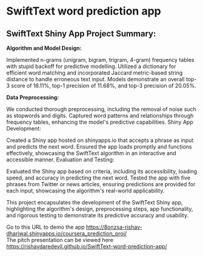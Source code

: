 # SwiftText word prediction app

## SwiftText Shiny App Project Summary:

**Algorithm and Model Design:**

Implemented n-grams (unigram, bigram, trigram, 4-gram) frequency tables with stupid backoff for predictive modelling.
Utilized a dictionary for efficient word matching and incorporated Jaccard metric-based string distance to handle erroneous text input.
Models demonstrate an overall top-3 score of 16.11%, top-1 precision of 11.68%, and top-3 precision of 20.05%.

**Data Preprocessing:**

We conducted thorough preprocessing, including the removal of noise such as stopwords and digits.
Captured word patterns and relationships through frequency tables, enhancing the model's predictive capabilities.
Shiny App Development:

Created a Shiny app hosted on shinyapps.io that accepts a phrase as input and predicts the next word.
Ensured the app loads promptly and functions effectively, showcasing the SwiftText algorithm in an interactive and accessible manner.
Evaluation and Testing:

Evaluated the Shiny app based on criteria, including its accessibility, loading speed, and accuracy in predicting the next word.
Tested the app with five phrases from Twitter or news articles, ensuring predictions are provided for each input, showcasing the algorithm's real-world applicability.

This project encapsulates the development of the SwiftText Shiny app, highlighting the algorithm's design, preprocessing steps, app functionality, and rigorous testing to demonstrate its predictive accuracy and usability.

 Go to this URL to demo the app https://8onzsa-rishav-dhariwal.shinyapps.io/coursera_prediction_proj/  
 The pitch presentation can be viewed here https://rishavdaredevil.github.io/SwiftText-word-prediction-app/
 
